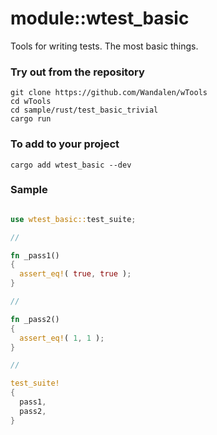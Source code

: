 # module::wtest_basic

Tools for writing tests. The most basic things.

### Try out from the repository

``` shell test
git clone https://github.com/Wandalen/wTools
cd wTools
cd sample/rust/test_basic_trivial
cargo run
```

### To add to your project

```
cargo add wtest_basic --dev
```

### Sample

``` rust

use wtest_basic::test_suite;

//

fn _pass1()
{
  assert_eq!( true, true );
}

//

fn _pass2()
{
  assert_eq!( 1, 1 );
}

//

test_suite!
{
  pass1,
  pass2,
}

```
